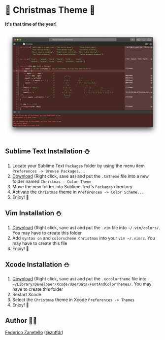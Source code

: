 # 🎄 Christmas Theme 🎄
#### It's that time of the year!
<p align="center" >
<img src="screenshot.png" alt="Example" title="Example">
</p>

## Sublime Text Installation ⛄
1. Locate your Sublime Text `Packages` folder by using the menu item `Preferences -> Browse Packages...`
2. [Download](https://github.com/zntfdr/Christmas/raw/master/Themes/Christmas.tmTheme) (Right click, save as) and put the `.tmTheme` file into a new folder named `Christmas - Color Theme`
2. Move the new folder into Sublime Text's `Packages` directory
3. Activate the `Christmas` theme in `Preferences -> Color Scheme...`
4. Enjoy! 🎁

## Vim Installation ⛄
1. [Download](https://github.com/zntfdr/Christmas/raw/master/Themes/Christmas.vim) (Right click, save as) and put the `.vim` file into `~/.vim/colors/`. You may have to create this folder
2. Add `syntax on` and `colorscheme Christmas` into your `vim ~/.vimrc`. You may have to create this file
3. Enjoy! 🎁

## Xcode Installation ⛄
1. [Download](https://github.com/zntfdr/Christmas/raw/master/Themes/Christmas.xccolortheme) (Right click, save as) and put the `.xccolortheme` file into `~/Library/Developer/Xcode/UserData/FontAndColorThemes/`. You may have to create this folder
2. Restart Xcode
3. Select the `Christmas` theme in Xcode `Preferences -> Themes`
4. Enjoy! 🎁

## Author 🎅🏻
[Federico Zanetello](https://github.com/zntfdr) ([@zntfdr](https://twitter.com/zntfdr))
